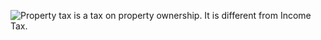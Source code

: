 ![Property tax is a tax on property ownership. It is different from Income Tax.](https://www.iras.gov.sg/media/images/default-source/uploadedimages/pages/oie!_iras_propertytax_9-02.jpg?sfvrsn=2f0fb33e_0)